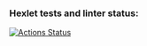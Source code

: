 ### Hexlet tests and linter status:
[![Actions Status](https://github.com/alexkwyk/layout-designer-project-56/workflows/hexlet-check/badge.svg)](https://github.com/alexkwyk/layout-designer-project-56/actions)